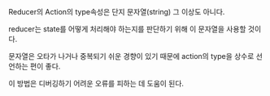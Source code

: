 Reducer의 Action의 type속성은 단지 문자열(string) 그 이상도 아니다.

reducer는 state를 어떻게 처리해야 하는지를 판단하기 위해 이 문자열을 사용할 것이다.

문자열은 오타가 나거나 중복되기 쉬운 경향이 있기 때문에 action의 type을 상수로 선언하는 편이 좋다.

이 방법은 디버깅하기 어려운 오류를 피하는 데 도움이 된다.